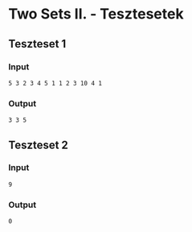 # Two Sets II. - Tesztesetek

## Teszteset 1
### Input
`5 3
2 3 4 5 1
1 2
3 10
4 1`
### Output
`3
3
5`
## Teszteset 2
### Input
`9`
### Output
`0`
